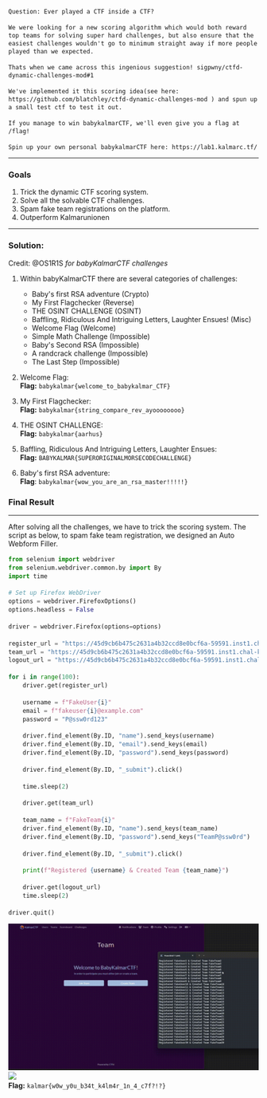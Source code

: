 ```
Question: Ever played a CTF inside a CTF?

We were looking for a new scoring algorithm which would both reward top teams for solving super hard challenges, but also ensure that the easiest challenges wouldn't go to minimum straight away if more people played than we expected.

Thats when we came across this ingenious suggestion! sigpwny/ctfd-dynamic-challenges-mod#1

We've implemented it this scoring idea(see here: https://github.com/blatchley/ctfd-dynamic-challenges-mod ) and spun up a small test ctf to test it out.

If you manage to win babykalmarCTF, we'll even give you a flag at /flag!

Spin up your own personal babykalmarCTF here: https://lab1.kalmarc.tf/
```
---
### Goals
1. Trick the dynamic CTF scoring system.
2. Solve all the solvable CTF challenges.
3. Spam fake team registrations on the platform.
4. Outperform Kalmarunionen
---
### Solution:
Credit: @OS1R1S _for babyKalmarCTF challenges_
1. Within babyKalmarCTF there are several categories of challenges:
	- Baby's first RSA adventure (Crypto)
	- My First Flagchecker (Reverse)
	- THE OSINT CHALLENGE (OSINT)
	- Baffling, Ridiculous And Intriguing Letters, Laughter Ensues! (Misc)
	- Welcome Flag (Welcome)
	- Simple  Math Challenge (Impossible)
	- Baby's Second RSA (Impossible)
	- A randcrack challenge (Impossible)
	- The Last Step (Impossible)
	
2. Welcome Flag:   
	**Flag:** `babykalmar{welcome_to_babykalmar_CTF}`
	
3. My First Flagchecker:  
	**Flag:** `babykalmar{string_compare_rev_ayoooooooo}`
	
4. THE OSINT CHALLENGE:  
    **Flag:** `babykalmar{aarhus}`
	
5. Baffling, Ridiculous And Intriguing Letters, Laughter Ensues:  
	**Flag:** `BABYKALMAR{SUPERORIGINALMORSECODECHALLENGE}`
	
6. Baby's first RSA adventure:  
	**Flag**: `babykalmar{wow_you_are_an_rsa_master!!!!!}`


### Final Result
---
After solving all the challenges, we have to trick the scoring system. The script as below, to spam fake team registration, we designed an Auto Webform Filler.
```python
from selenium import webdriver
from selenium.webdriver.common.by import By
import time

# Set up Firefox WebDriver
options = webdriver.FirefoxOptions()
options.headless = False

driver = webdriver.Firefox(options=options)

register_url = "https://45d9cb6b475c2631a4b32ccd8e0bcf6a-59591.inst1.chal-kalmarc.tf/register"
team_url = "https://45d9cb6b475c2631a4b32ccd8e0bcf6a-59591.inst1.chal-kalmarc.tf/teams/new"
logout_url = "https://45d9cb6b475c2631a4b32ccd8e0bcf6a-59591.inst1.chal-kalmarc.tf/logout"

for i in range(100): 
    driver.get(register_url)
    
    username = f"FakeUser{i}"
    email = f"fakeuser{i}@example.com"
    password = "P@ssw0rd123"

    driver.find_element(By.ID, "name").send_keys(username)
    driver.find_element(By.ID, "email").send_keys(email)
    driver.find_element(By.ID, "password").send_keys(password)

    driver.find_element(By.ID, "_submit").click()

    time.sleep(2)

    driver.get(team_url)
    
    team_name = f"FakeTeam{i}"
    driver.find_element(By.ID, "name").send_keys(team_name)
    driver.find_element(By.ID, "password").send_keys("TeamP@ssw0rd")

    driver.find_element(By.ID, "_submit").click()

    print(f"Registered {username} & Created Team {team_name}")

    driver.get(logout_url)
    time.sleep(2) 

driver.quit()
```
![](./assets/webform.gif)  
![](./assets/result.gif)  
**Flag:** `kalmar{w0w_y0u_b34t_k4lm4r_1n_4_c7f?!?}`
